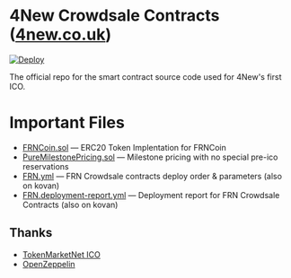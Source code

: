 # 4New Crowdsale Contracts ([4new.co.uk](https://4new.co.uk))

[![Deploy](https://img.shields.io/dockbit/DockbitStatus/health.svg?token=TvavttxFHJ4qhnKstDxrvBXM&style=flat-square)]()

The official repo for the smart contract source code used for 4New's first ICO.

# Important Files

* [FRNCoin.sol](/contracts/FRNCoin.sol) &mdash; ERC20 Token Implentation for FRNCoin
* [PureMilestonePricing.sol](/contracts/PureMilestonePricing) &mdash; Milestone pricing with no special pre-ico reservations
* [FRN.yml](/crowdsales/FRN.yml') &mdash; FRN Crowdsale contracts deploy order & parameters (also on kovan)
* [FRN.deployment-report.yml](/crowdsales/FRN.deployment-report.yml') &mdash; Deployment report for FRN Crowdsale Contracts (also on kovan)

## Thanks

* [TokenMarketNet ICO](https://github.com/TokenMarketNet/ico)
* [OpenZeppelin](https://github.com/OpenZeppelin/zeppelin-solidity)